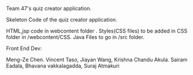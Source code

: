 
Team 47's quiz creator application.


Skeleton Code of the quiz creator application.

HTML,jsp code in webcontent folder .
Styles(CSS files) to be added in CSS folder in /webcontent/CSS.
Java Files to go in /src folder.


Front End Dev:

Meng-Ze Chen.
Vincent Taso,
Jiayan Wang,
Krishna Chandu Akula.
Sairam Eadala,
Bhavana vakkalagadda,
Suraj Atmakuri
